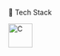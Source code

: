 <!--
Faiaz00/Faiaz00 is a ✨ special ✨ repository because its README.md (this file) appears on your GitHub profile.

Here are some ideas to get you started:

🔭 I’m currently working on ...
🌱 I’m currently learning ...
👯 I’m looking to collaborate on ...
🤔 I’m looking for help with ...
💬 Ask me about ...
📫 How to reach me: ...
😄 Pronouns: ...
⚡ Fun fact: ...
-->
🚀 Tech Stack
<p align="left">
 
  <img src="https://cdn.jsdelivr.net/gh/devicons/devicon/icons/c/c-original.svg" alt="C" width="48" height="48"/>
 
</p>
